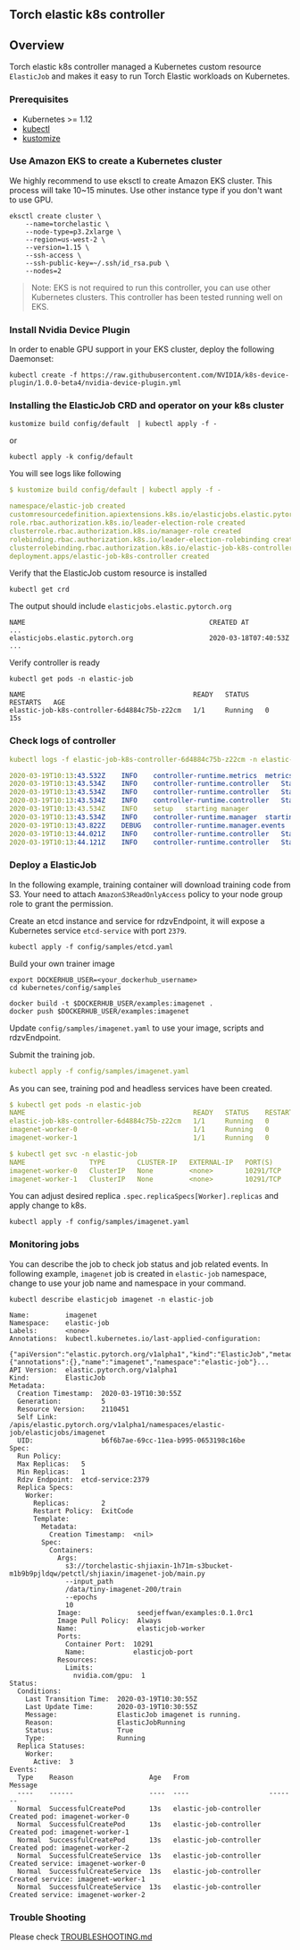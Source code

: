 ## Torch elastic k8s controller

## Overview

Torch elastic k8s controller managed a Kubernetes custom resource `ElasticJob` and makes it easy to
run Torch Elastic workloads on Kubernetes.   

### Prerequisites

- Kubernetes >= 1.12
- [kubectl](https://kubernetes.io/docs/tasks/tools/install-kubectl)
- [kustomize](https://github.com/kubernetes-sigs/kustomize/blob/master/docs/INSTALL.md)

### Use Amazon EKS to create a Kubernetes cluster

We highly recommend to use eksctl to create Amazon EKS cluster. This process will take 10~15 minutes. 
Use other instance type if you don't want to use GPU.   

```shell
eksctl create cluster \
    --name=torchelastic \
    --node-type=p3.2xlarge \
    --region=us-west-2 \
    --version=1.15 \
    --ssh-access \
    --ssh-public-key=~/.ssh/id_rsa.pub \
    --nodes=2
```

> Note: EKS is not required to run this controller, you can use other Kubernetes clusters. 
> This controller has been tested running well on EKS.

### Install Nvidia Device Plugin
In order to enable GPU support in your EKS cluster, deploy the following Daemonset:

```shell
kubectl create -f https://raw.githubusercontent.com/NVIDIA/k8s-device-plugin/1.0.0-beta4/nvidia-device-plugin.yml
```

### Installing the ElasticJob CRD and operator on your k8s cluster

```shell
kustomize build config/default  | kubectl apply -f -
```

or 
```shell
kubectl apply -k config/default
```

You will see logs like following

```yaml
$ kustomize build config/default | kubectl apply -f -

namespace/elastic-job created
customresourcedefinition.apiextensions.k8s.io/elasticjobs.elastic.pytorch.org created
role.rbac.authorization.k8s.io/leader-election-role created
clusterrole.rbac.authorization.k8s.io/manager-role created
rolebinding.rbac.authorization.k8s.io/leader-election-rolebinding created
clusterrolebinding.rbac.authorization.k8s.io/elastic-job-k8s-controller-rolebinding created
deployment.apps/elastic-job-k8s-controller created
```

Verify that the ElasticJob custom resource is installed

```shell
kubectl get crd
```

The output should include `elasticjobs.elastic.pytorch.org`

```
NAME                                              CREATED AT
...
elasticjobs.elastic.pytorch.org                   2020-03-18T07:40:53Z
...
```

Verify controller is ready 

```shell
kubectl get pods -n elastic-job

NAME                                          READY   STATUS    RESTARTS   AGE
elastic-job-k8s-controller-6d4884c75b-z22cm   1/1     Running   0          15s
```

### Check logs of controller

```yaml
kubectl logs -f elastic-job-k8s-controller-6d4884c75b-z22cm -n elastic-job

2020-03-19T10:13:43.532Z	INFO	controller-runtime.metrics	metrics server is starting to listen	{"addr": ":8080"}
2020-03-19T10:13:43.534Z	INFO	controller-runtime.controller	Starting EventSource	{"controller": "elasticjob", "source": "kind source: /, Kind="}
2020-03-19T10:13:43.534Z	INFO	controller-runtime.controller	Starting EventSource	{"controller": "elasticjob", "source": "kind source: /, Kind="}
2020-03-19T10:13:43.534Z	INFO	controller-runtime.controller	Starting EventSource	{"controller": "elasticjob", "source": "kind source: /, Kind="}
2020-03-19T10:13:43.534Z	INFO	setup	starting manager
2020-03-19T10:13:43.534Z	INFO	controller-runtime.manager	starting metrics server	{"path": "/metrics"}
2020-03-19T10:13:43.822Z	DEBUG	controller-runtime.manager.events	Normal	{"object": {"kind":"ConfigMap","namespace":"elastic-job","name":"controller-leader-election-helper","uid":"50269b8b-69ca-11ea-b995-0653198c16be","apiVersion":"v1","resourceVersion":"2107564"}, "reason": "LeaderElection", "message": "elastic-job-k8s-controller-6d4884c75b-z22cm_4cf549b7-3289-4285-8e64-647d067178bf became leader"}
2020-03-19T10:13:44.021Z	INFO	controller-runtime.controller	Starting Controller	{"controller": "elasticjob"}
2020-03-19T10:13:44.121Z	INFO	controller-runtime.controller	Starting workers	{"controller": "elasticjob", "worker count": 1}
```

### Deploy a ElasticJob

In the following example, training container will download training code from S3. Your need to attach `AmazonS3ReadOnlyAccess` 
policy to your node group role to grant the permission.
 
Create an etcd instance and service for rdzvEndpoint, it will expose a Kubernetes service `etcd-service` with port `2379`.
```
kubectl apply -f config/samples/etcd.yaml
``` 
 
Build your own trainer image 

```
export DOCKERHUB_USER=<your_dockerhub_username>
cd kubernetes/config/samples

docker build -t $DOCKERHUB_USER/examples:imagenet .
docker push $DOCKERHUB_USER/examples:imagenet
```

Update `config/samples/imagenet.yaml` to use your image, scripts and rdzvEndpoint. 


Submit the training job. 
```yaml
kubectl apply -f config/samples/imagenet.yaml
```

As you can see, training pod and headless services have been created.
```yaml
$ kubectl get pods -n elastic-job
NAME                                          READY   STATUS    RESTARTS   AGE
elastic-job-k8s-controller-6d4884c75b-z22cm   1/1     Running   0          11m
imagenet-worker-0                             1/1     Running   0          5s
imagenet-worker-1                             1/1     Running   0          5s

$ kubectl get svc -n elastic-job
NAME                TYPE        CLUSTER-IP   EXTERNAL-IP   PORT(S)     AGE
imagenet-worker-0   ClusterIP   None         <none>        10291/TCP   34s
imagenet-worker-1   ClusterIP   None         <none>        10291/TCP   34s
```

You can adjust desired replica `.spec.replicaSpecs[Worker].replicas` and apply change to k8s. 
```
kubectl apply -f config/samples/imagenet.yaml
```

### Monitoring jobs

You can describe the job to check job status and job related events.
In following example, `imagenet` job is created in `elastic-job` namespace, change to use your job name and namespace in your command.

```
kubectl describe elasticjob imagenet -n elastic-job

Name:         imagenet
Namespace:    elastic-job
Labels:       <none>
Annotations:  kubectl.kubernetes.io/last-applied-configuration:
                {"apiVersion":"elastic.pytorch.org/v1alpha1","kind":"ElasticJob","metadata":{"annotations":{},"name":"imagenet","namespace":"elastic-job"}...
API Version:  elastic.pytorch.org/v1alpha1
Kind:         ElasticJob
Metadata:
  Creation Timestamp:  2020-03-19T10:30:55Z
  Generation:          5
  Resource Version:    2110451
  Self Link:           /apis/elastic.pytorch.org/v1alpha1/namespaces/elastic-job/elasticjobs/imagenet
  UID:                 b6f6b7ae-69cc-11ea-b995-0653198c16be
Spec:
  Run Policy:
  Max Replicas:   5
  Min Replicas:   1
  Rdzv Endpoint:  etcd-service:2379
  Replica Specs:
    Worker:
      Replicas:        2
      Restart Policy:  ExitCode
      Template:
        Metadata:
          Creation Timestamp:  <nil>
        Spec:
          Containers:
            Args:
              s3://torchelastic-shjiaxin-1h71m-s3bucket-m1b9b9pjldqw/petctl/shjiaxin/imagenet-job/main.py
              --input_path
              /data/tiny-imagenet-200/train
              --epochs
              10
            Image:              seedjeffwan/examples:0.1.0rc1
            Image Pull Policy:  Always
            Name:               elasticjob-worker
            Ports:
              Container Port:  10291
              Name:            elasticjob-port
            Resources:
              Limits:
                nvidia.com/gpu:  1
Status:
  Conditions:
    Last Transition Time:  2020-03-19T10:30:55Z
    Last Update Time:      2020-03-19T10:30:55Z
    Message:               ElasticJob imagenet is running.
    Reason:                ElasticJobRunning
    Status:                True
    Type:                  Running
  Replica Statuses:
    Worker:
      Active:  3
Events:
  Type    Reason                   Age   From                    Message
  ----    ------                   ----  ----                    -------
  Normal  SuccessfulCreatePod      13s   elastic-job-controller  Created pod: imagenet-worker-0
  Normal  SuccessfulCreatePod      13s   elastic-job-controller  Created pod: imagenet-worker-1
  Normal  SuccessfulCreatePod      13s   elastic-job-controller  Created pod: imagenet-worker-2
  Normal  SuccessfulCreateService  13s   elastic-job-controller  Created service: imagenet-worker-0
  Normal  SuccessfulCreateService  13s   elastic-job-controller  Created service: imagenet-worker-1
  Normal  SuccessfulCreateService  13s   elastic-job-controller  Created service: imagenet-worker-2

```

### Trouble Shooting

Please check [TROUBLESHOOTING.md](./TROUBLESHOOTING.md)
